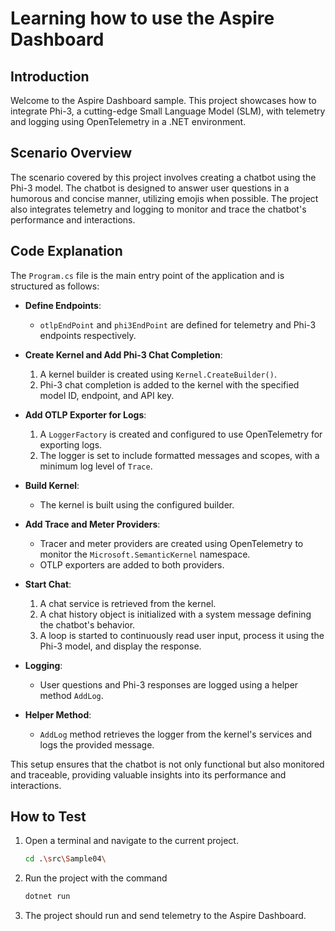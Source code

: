 # Learning how to use the Aspire Dashboard

## Introduction

Welcome to the Aspire Dashboard sample. This project showcases how to integrate Phi-3, a cutting-edge Small Language Model (SLM), with telemetry and logging using OpenTelemetry in a .NET environment.

## Scenario Overview

The scenario covered by this project involves creating a chatbot using the Phi-3 model. The chatbot is designed to answer user questions in a humorous and concise manner, utilizing emojis when possible. The project also integrates telemetry and logging to monitor and trace the chatbot's performance and interactions.

## Code Explanation

The `Program.cs` file is the main entry point of the application and is structured as follows:

- **Define Endpoints**:
  - `otlpEndPoint` and `phi3EndPoint` are defined for telemetry and Phi-3 endpoints respectively.

- **Create Kernel and Add Phi-3 Chat Completion**:
  1. A kernel builder is created using `Kernel.CreateBuilder()`.
  2. Phi-3 chat completion is added to the kernel with the specified model ID, endpoint, and API key.

- **Add OTLP Exporter for Logs**:
  1. A `LoggerFactory` is created and configured to use OpenTelemetry for exporting logs.
  2. The logger is set to include formatted messages and scopes, with a minimum log level of `Trace`.

- **Build Kernel**:
  - The kernel is built using the configured builder.

- **Add Trace and Meter Providers**:
  - Tracer and meter providers are created using OpenTelemetry to monitor the `Microsoft.SemanticKernel` namespace.
  - OTLP exporters are added to both providers.

- **Start Chat**:
  1. A chat service is retrieved from the kernel.
  2. A chat history object is initialized with a system message defining the chatbot's behavior.
  3. A loop is started to continuously read user input, process it using the Phi-3 model, and display the response.

- **Logging**:
  - User questions and Phi-3 responses are logged using a helper method `AddLog`.

- **Helper Method**:
  - `AddLog` method retrieves the logger from the kernel's services and logs the provided message.

This setup ensures that the chatbot is not only functional but also monitored and traceable, providing valuable insights into its performance and interactions.

## How to Test

1. Open a terminal and navigate to the current project.

    ```bash
    cd .\src\Sample04\
    ```

1. Run the project with the command

    ```bash
    dotnet run
    ```

1. The project should run and send telemetry to the Aspire Dashboard.